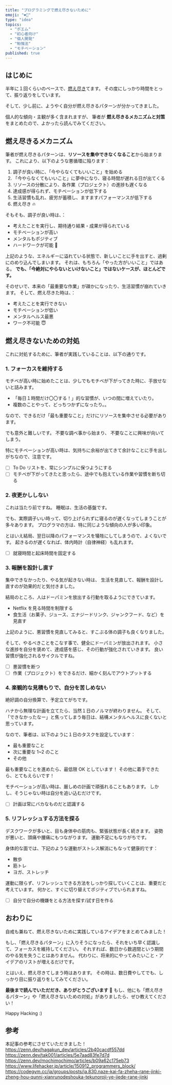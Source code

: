 ```yaml
---
title: "プログラミングで燃え尽きないために"
emoji: "❤️‍🔥"
type: "idea"
topics:
  - "ポエム"
  - "初心者向け"
  - "個人開発"
  - "勉強法"
  - "モチベーション"
published: true
---
```


## はじめに

半年に１回くらいのペースで、[燃え尽き](https://ja.wikipedia.org/wiki/バーンアウト)てます。
その度にしっかり時間をとって、振り返りをしています。

そして、少し前に、ようやく自分が燃え尽きるパターンが分かってきました。

個人的な傾向・主観が多く含まれますが、
筆者が **燃え尽きるメカニズムと対策** をまとめたので、よかったら読んでみてください。

## 燃え尽きるメカニズム

筆者が燃え尽きるパターンは、**リソースを集中できなくなること**から始まります。
これにより、以下のような悪循環に陥ります：

1. 調子が良い時に、「今やらなくてもいいこと」を始める
2. 「今やらなくてもいいこと」に夢中になり、寝る時間が遅れる日が出てくる
3. リソースの分散により、各作業（プロジェクト）の進捗も遅くなる
4. 達成感が得られず、モチベーションが低下する
5. 生活習慣も乱れ、疲労が蓄積し、ますますパフォーマンスが低下する
6. 燃え尽き 🔥

そもそも、調子が良い時は、：

- 考えたことを実行し、期待通り結果・成果が得られている
- モチベーションが高い
- メンタルもポジティブ
- ハードワークが可能 💪

上記のような、エネルギーに溢れている状態で、新しいことに手を出すと、過剰にのめり込んでしまいます。
それは、もちろん「やった方がいいこと」ではある。
**でも、「今絶対にやらないといけないこと」ではないケースが、ほとんどです。**

そのせいで、本来の「最重要な作業」が疎かになったり、生活習慣が崩れていきます。
そして、燃え尽きた時は、：

- 考えたことを実行できない
- モチベーションが低い
- メンタルヘルス最悪
- ワーク不可能 😇

## 燃え尽きないための対処

これに対処するために、筆者が実践していることは、以下の通りです。

### 1. フォーカスを維持する

モチベが高い時に始めたことは、少しでもモチベが下がってきた時に、手放せないと詰みます。

- 「毎日１時間だけ〇〇する！」的な習慣が、いつの間に増えていたり。
- 複数のことやって、どっちつかずになったり。。

なので、できるだけ「最も重要なこと」だけにリソースを集中させる必要があります。

でも意外と難しいです。
不要な調べ事から始まり、
不要なことに興味が向いてしまう。

特にモチベーションが高い時は、気持ちに余裕が出てきて余計なことに手を出しがちなので、注意です。

- [ ] To Do リストを、常にシンプルに保つようにする
- [ ] モチベが下がってきたと思ったら、途中でも抱えている作業や習慣を断ち切る

### 2. 夜更かししない

これは当たり前ですね。
睡眠は、生活の基盤です。

でも、実際調子いい時って、切り上げられずに寝るのが遅くなってしまうことが多々あります。
プログラマの方は、特に同じような傾向の人が多い印象。

とはいえ結局、翌日以降のパフォーマンスを犠牲にしてしまうので、よくないです。
起きるのが遅くなれば、体内時計（自律神経）も乱れます。

- [ ] 就寝時間と起床時間を固定する

### 3. 報酬を設計し直す

集中できなかったり、やる気が起きない時は、
生活を見直して、報酬を設計し直すのが効果的だと気付きました。

結局のところ、人はドーパミンを放出する行動を取るようにできています。

- Netflix を見る時間を制限する
- 食生活（お菓子、ジュース、エナジードリンク、ジャンクフード、など）を見直す

上記のように、悪習慣を見直してみると、すこぶる体の調子も良くなりました。

そして、やるべきことをこなす事で、健全にドーパミンが放出されます。
小さな進捗を自分を褒めて、達成感を感じ、その行動が強化されていきます。
良い習慣が強化されるサイクルですね。

- [ ] 悪習慣を断つ
- [ ] 作業（プロジェクト）をできるだけ、細かく刻んでアウトプットする

### 4. 楽観的な見積もりで、自分を苦しめない

絶好調の自分換算で、予定立てがちです。

ハナから無理な計画を立てたら、当然１日のノルマが終わりません。
そして、「できなかったなー」と焦ってしまう毎日は、結構メンタルヘルスに良くないと思っています。

なので、筆者は、以下のように１日のタスクを設定しています：

- 最も重要なこと
- 次に重要な 1~2 のこと
- その他

最も重要なことを進めたら、最低限 OK としています！
その他に着手できたら、とてもえらいです！

モチベーションが高い時は、厳しめの計画で頑張れることもあります。
しかし、そうじゃない時は自分を追い込むだけです。

- [ ] 計画は常にバカなものだと認識する

### 5. リフレッシュする方法を探る

デスクワークが多いと、目も身体中の筋肉も、緊張状態が長く続きます。
姿勢が悪いと、頭痛や腰痛にもつながります。
運動不足にもなりがちです。

身体的な面では、下記のような運動がストレス解消にもなって健康的です：

- 散歩
- 筋トレ
- ヨガ、ストレッチ

運動に限らず、リフレッシュできる方法をしっかり探していくことは、重要だと考えています。
何かと、すぐに切り替えてポジティブでいられますね。

- [ ] 自分で自分の機嫌をとる方法を探す/試す日を作る

## おわりに

自戒も兼ねて、燃え尽きないために実践しているアイデアをまとめてみました！

もし、「燃え尽きるパターン」に入りそうになったら、それをいち早く認識して、フォーカスを維持してください。
それすれば、数日から数週間という期間のやる気を失うことはありません。
代わりに、将来的にやってみたいこと・アイデアのリストが増えるだけです。

とはいえ、燃え尽きてしまう時はあります。
その時は、数日費やしてでも、しっかり目に振り返りをしてみてください。

**最後まで読んでいただだき、ありがとうございます** 🥳
もし、他にも「燃え尽きるパターン」や「燃え尽きないための対処」がありましたら、ぜひ教えてください！

Happy Hacking :)

## 参考

本記事の参考にさせていただきました！
https://zenn.dev/hagakun_dev/articles/2b40cacdf557dd
https://zenn.dev/tak001/articles/5e7aad83fe7d7d
https://zenn.dev/mochimochimo/articles/b09a62c175eb73
https://www.lifehacker.jp/article/150912_programmers_block/
https://codegym.cc/ja/groups/posts/ja.830.naze-kai-fa-zheha-rane-jinki-zheng-hou-qunni-xianrunodeshouka-tekunoroji-ye-jiede-rane-jinki
